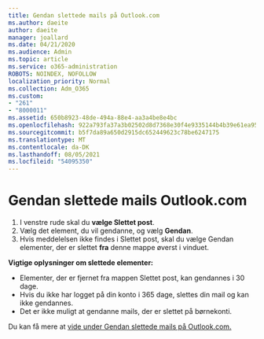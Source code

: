 ```yaml
---
title: Gendan slettede mails på Outlook.com
ms.author: daeite
author: daeite
manager: joallard
ms.date: 04/21/2020
ms.audience: Admin
ms.topic: article
ms.service: o365-administration
ROBOTS: NOINDEX, NOFOLLOW
localization_priority: Normal
ms.collection: Adm_O365
ms.custom:
- "261"
- "8000011"
ms.assetid: 650b8923-48de-494a-88e4-aa3a4be8e4bc
ms.openlocfilehash: 922a793fa37a3b02502d8d7368e30f4e9335144b4b39e61ea956ea708cebf07f
ms.sourcegitcommit: b5f7da89a650d2915dc652449623c78be6247175
ms.translationtype: MT
ms.contentlocale: da-DK
ms.lasthandoff: 08/05/2021
ms.locfileid: "54095350"
---
```

# <a name="recover-deleted-email-outlookcom"></a>Gendan slettede mails Outlook.com

1. I venstre rude skal du **vælge Slettet post**.
2. Vælg det element, du vil gendanne, og vælg **Gendan**.
3. Hvis meddelelsen ikke findes i Slettet post, skal du vælge Gendan elementer, der er slettet **fra** denne mappe øverst i vinduet.

 **Vigtige oplysninger om slettede elementer:**
  
- Elementer, der er fjernet fra mappen Slettet post, kan gendannes i 30 dage.
- Hvis du ikke har logget på din konto i 365 dage, slettes din mail og kan ikke gendannes.
- Det er ikke muligt at gendanne mails, der er slettet på børnekonti.

Du kan få mere at [vide under Gendan slettede mails på Outlook.com.](https://support.office.com/article/cf06ab1b-ae0b-418c-a4d9-4e895f83ed50?wt.mc_id=Office_Outlook_com_Alchemy)